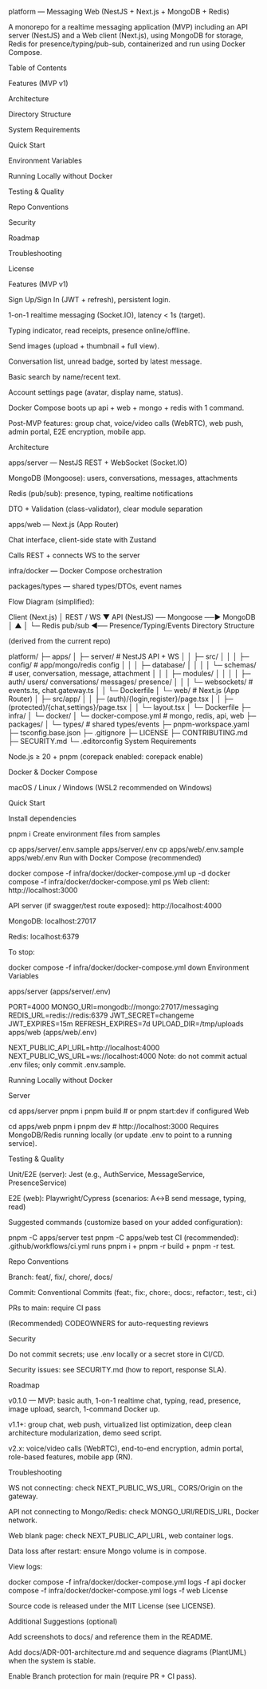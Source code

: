 platform — Messaging Web (NestJS + Next.js + MongoDB + Redis)

A monorepo for a realtime messaging application (MVP) including an API server (NestJS) and a Web client (Next.js), using MongoDB for storage, Redis for presence/typing/pub-sub, containerized and run using Docker Compose.

Table of Contents

Features (MVP v1)

Architecture

Directory Structure

System Requirements

Quick Start

Environment Variables

Running Locally without Docker

Testing & Quality

Repo Conventions

Security

Roadmap

Troubleshooting

License

Features (MVP v1)

Sign Up/Sign In (JWT + refresh), persistent login.

1-on-1 realtime messaging (Socket.IO), latency < 1s (target).

Typing indicator, read receipts, presence online/offline.

Send images (upload + thumbnail + full view).

Conversation list, unread badge, sorted by latest message.

Basic search by name/recent text.

Account settings page (avatar, display name, status).

Docker Compose boots up api + web + mongo + redis with 1 command.

Post-MVP features: group chat, voice/video calls (WebRTC), web push, admin portal, E2E encryption, mobile app.

Architecture

apps/server — NestJS REST + WebSocket (Socket.IO)

MongoDB (Mongoose): users, conversations, messages, attachments

Redis (pub/sub): presence, typing, realtime notifications

DTO + Validation (class-validator), clear module separation

apps/web — Next.js (App Router)

Chat interface, client-side state with Zustand

Calls REST + connects WS to the server

infra/docker — Docker Compose orchestration

packages/types — shared types/DTOs, event names

Flow Diagram (simplified):

Client (Next.js)
    │ REST / WS
    ▼
API (NestJS) ── Mongoose ──► MongoDB
    │  ▲
    │  └─ Redis pub/sub ◄── Presence/Typing/Events
Directory Structure

(derived from the current repo)

platform/
├─ apps/
│  ├─ server/               # NestJS API + WS
│  │  ├─ src/
│  │  │  ├─ config/         # app/mongo/redis config
│  │  │  ├─ database/
│  │  │  │  └─ schemas/     # user, conversation, message, attachment
│  │  │  ├─ modules/
│  │  │  │  ├─ auth/ users/ conversations/ messages/ presence/
│  │  │  └─ websockets/     # events.ts, chat.gateway.ts
│  │  └─ Dockerfile
│  └─ web/                  # Next.js (App Router)
│     ├─ src/app/
│     │  ├─ (auth)/{login,register}/page.tsx
│     │  ├─ (protected)/{chat,settings}/page.tsx
│     │  └─ layout.tsx
│     └─ Dockerfile
├─ infra/
│  └─ docker/
│     └─ docker-compose.yml # mongo, redis, api, web
├─ packages/
│  └─ types/                # shared types/events
├─ pnpm-workspace.yaml
├─ tsconfig.base.json
├─ .gitignore
├─ LICENSE
├─ CONTRIBUTING.md
├─ SECURITY.md
└─ .editorconfig
System Requirements

Node.js ≥ 20 + pnpm (corepack enabled: corepack enable)

Docker & Docker Compose

macOS / Linux / Windows (WSL2 recommended on Windows)

Quick Start

Install dependencies

pnpm i
Create environment files from samples

cp apps/server/.env.sample apps/server/.env
cp apps/web/.env.sample    apps/web/.env
Run with Docker Compose (recommended)

docker compose -f infra/docker/docker-compose.yml up -d
docker compose -f infra/docker/docker-compose.yml ps
Web client: http://localhost:3000

API server (if swagger/test route exposed): http://localhost:4000

MongoDB: localhost:27017

Redis: localhost:6379

To stop:

docker compose -f infra/docker/docker-compose.yml down
Environment Variables

apps/server (apps/server/.env)

PORT=4000
MONGO_URI=mongodb://mongo:27017/messaging
REDIS_URL=redis://redis:6379
JWT_SECRET=changeme
JWT_EXPIRES=15m
REFRESH_EXPIRES=7d
UPLOAD_DIR=/tmp/uploads
apps/web (apps/web/.env)

NEXT_PUBLIC_API_URL=http://localhost:4000
NEXT_PUBLIC_WS_URL=ws://localhost:4000
Note: do not commit actual .env files; only commit .env.sample.

Running Locally without Docker

Server

cd apps/server
pnpm i
pnpm build       # or pnpm start:dev if configured
Web

cd apps/web
pnpm i
pnpm dev         # http://localhost:3000
Requires MongoDB/Redis running locally (or update .env to point to a running service).

Testing & Quality

Unit/E2E (server): Jest (e.g., AuthService, MessageService, PresenceService)

E2E (web): Playwright/Cypress (scenarios: A↔B send message, typing, read)

Suggested commands (customize based on your added configuration):

pnpm -C apps/server test
pnpm -C apps/web    test
CI (recommended): .github/workflows/ci.yml runs pnpm i + pnpm -r build + pnpm -r test.

Repo Conventions

Branch: feat/<scope>, fix/<scope>, chore/<scope>, docs/<scope>

Commit: Conventional Commits (feat:, fix:, chore:, docs:, refactor:, test:, ci:)

PRs to main: require CI pass

(Recommended) CODEOWNERS for auto-requesting reviews

Security

Do not commit secrets; use .env locally or a secret store in CI/CD.

Security issues: see SECURITY.md (how to report, response SLA).

Roadmap

v0.1.0 — MVP: basic auth, 1-on-1 realtime chat, typing, read, presence, image upload, search, 1-command Docker up.

v1.1+: group chat, web push, virtualized list optimization, deep clean architecture modularization, demo seed script.

v2.x: voice/video calls (WebRTC), end-to-end encryption, admin portal, role-based features, mobile app (RN).

Troubleshooting

WS not connecting: check NEXT_PUBLIC_WS_URL, CORS/Origin on the gateway.

API not connecting to Mongo/Redis: check MONGO_URI/REDIS_URL, Docker network.

Web blank page: check NEXT_PUBLIC_API_URL, web container logs.

Data loss after restart: ensure Mongo volume is in compose.

View logs:

docker compose -f infra/docker/docker-compose.yml logs -f api
docker compose -f infra/docker/docker-compose.yml logs -f web
License

Source code is released under the MIT License (see LICENSE).

Additional Suggestions (optional)

Add screenshots to docs/ and reference them in the README.

Add docs/ADR-001-architecture.md and sequence diagrams (PlantUML) when the system is stable.

Enable Branch protection for main (require PR + CI pass).
